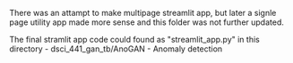 There was an attampt to make multipage streamlit app, but later a signle page utility app made more sense and this folder was not further updated.

The final stramlit app code could found as "streamlit_app.py" in this directory - dsci_441_gan_tb/AnoGAN - Anomaly detection
